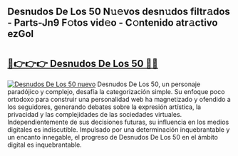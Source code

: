 ## Desnudos De Los 50 N𝚞𝚎vos desn𝚞dos filtr𝚊dos - Parts-Jn9 F𝚘tos vid𝚎o - C𝚘ntenido atr𝚊ctivo ezGol

# <h2><a href="http://mb36myv.tromn.icu/?c=Desnudos+De+Los+50">🔗👉👉👉 Desnudos De Los 50 🔗🔗</a></h2>

[![Desnudos De Los 50 nuevo](https://i.imgur.com/pEAQMta.gif)](http://mb36myv.tromn.icu/?c=Desnudos+De+Los+50)
Desnudos De Los 50, un personaje paradójico y complejo, desafía la categorización simple. Su enfoque poco ortodoxo para construir una personalidad web ha magnetizado y ofendido a los seguidores, generando debates sobre la expresión artística, la privacidad y las complejidades de las sociedades virtuales. Independientemente de sus decisiones futuras, su influencia en los medios digitales es indiscutible. Impulsado por una determinación inquebrantable y un encanto innegable, el progreso de Desnudos De Los 50 en el ámbito digital es inquebrantable.
